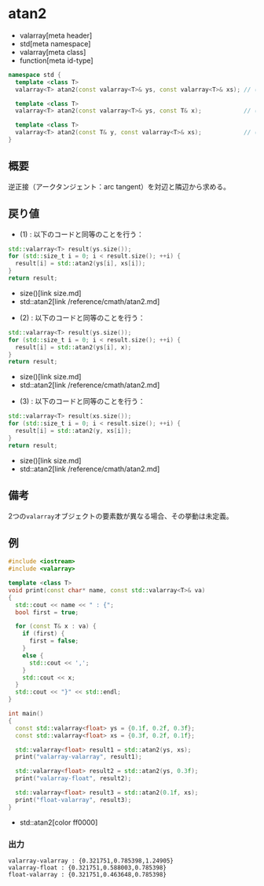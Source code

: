 # atan2
* valarray[meta header]
* std[meta namespace]
* valarray[meta class]
* function[meta id-type]

```cpp
namespace std {
  template <class T>
  valarray<T> atan2(const valarray<T>& ys, const valarray<T>& xs); // (1)

  template <class T>
  valarray<T> atan2(const valarray<T>& ys, const T& x);            // (2)

  template <class T>
  valarray<T> atan2(const T& y, const valarray<T>& xs);            // (3)
}
```

## 概要
逆正接（アークタンジェント：arc tangent）を対辺と隣辺から求める。


## 戻り値
- (1) : 以下のコードと同等のことを行う：

```cpp
std::valarray<T> result(ys.size());
for (std::size_t i = 0; i < result.size(); ++i) {
  result[i] = std::atan2(ys[i], xs[i]);
}
return result;
```
* size()[link size.md]
* std::atan2[link /reference/cmath/atan2.md]


- (2) : 以下のコードと同等のことを行う：

```cpp
std::valarray<T> result(ys.size());
for (std::size_t i = 0; i < result.size(); ++i) {
  result[i] = std::atan2(ys[i], x);
}
return result;
```
* size()[link size.md]
* std::atan2[link /reference/cmath/atan2.md]


- (3) : 以下のコードと同等のことを行う：

```cpp
std::valarray<T> result(xs.size());
for (std::size_t i = 0; i < result.size(); ++i) {
  result[i] = std::atan2(y, xs[i]);
}
return result;
```
* size()[link size.md]
* std::atan2[link /reference/cmath/atan2.md]


## 備考
2つの`valarray`オブジェクトの要素数が異なる場合、その挙動は未定義。


## 例
```cpp
#include <iostream>
#include <valarray>

template <class T>
void print(const char* name, const std::valarray<T>& va)
{
  std::cout << name << " : {";
  bool first = true;

  for (const T& x : va) {
    if (first) {
      first = false;
    }
    else {
      std::cout << ',';
    }
    std::cout << x;
  }
  std::cout << "}" << std::endl;
}

int main()
{
  const std::valarray<float> ys = {0.1f, 0.2f, 0.3f};
  const std::valarray<float> xs = {0.3f, 0.2f, 0.1f};

  std::valarray<float> result1 = std::atan2(ys, xs);
  print("valarray-valarray", result1);

  std::valarray<float> result2 = std::atan2(ys, 0.3f);
  print("valarray-float", result2);

  std::valarray<float> result3 = std::atan2(0.1f, xs);
  print("float-valarray", result3);
}
```
* std::atan2[color ff0000]

### 出力
```
valarray-valarray : {0.321751,0.785398,1.24905}
valarray-float : {0.321751,0.588003,0.785398}
float-valarray : {0.321751,0.463648,0.785398}
```


